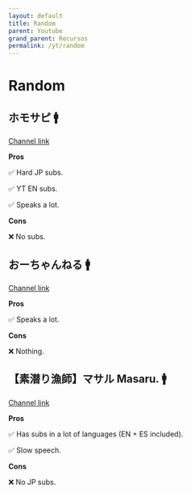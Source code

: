 ```yaml
---
layout: default
title: Random
parent: Youtube
grand_parent: Recursos
permalink: /yt/random
---
```


# Random

## ホモサピ 🚹

[Channel link](https://www.youtube.com/@homosapi)

**Pros**

✅ Hard JP subs.

✅ YT EN subs.

✅ Speaks a lot.

**Cons**

❌ No subs.

## おーちゃんねる 🚹

[Channel link](https://www.youtube.com/@Ohchan_ch)

**Pros**

✅ Speaks a lot.

**Cons**

❌ Nothing.

## 【素潜り漁師】マサル Masaru. 🚹

[Channel link](https://www.youtube.com/@masaru.9268)

**Pros**

✅ Has subs in a lot of languages (EN + ES included).

✅ Slow speech.

**Cons**

❌ No JP subs.
